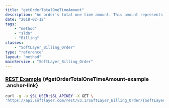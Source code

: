 ```yaml
---
title: "getOrderTotalOneTimeAmount"
description: "An order's total one time amount. This amount represents the initial fees before tax."
date: "2018-02-12"
tags:
    - "method"
    - "sldn"
    - "Billing"
classes:
    - "SoftLayer_Billing_Order"
type: "reference"
layout: "method"
mainService : "SoftLayer_Billing_Order"
---
```


### [REST Example](#getOrderTotalOneTimeAmount-example) <a href="/article/rest/"><i class="fas fa-question"></i></a> {#getOrderTotalOneTimeAmount-example .anchor-link} 
```bash
curl -g -u $SL_USER:$SL_APIKEY -X GET \
'https://api.softlayer.com/rest/v3.1/SoftLayer_Billing_Order/{SoftLayer_Billing_OrderID}/getOrderTotalOneTimeAmount'
```
